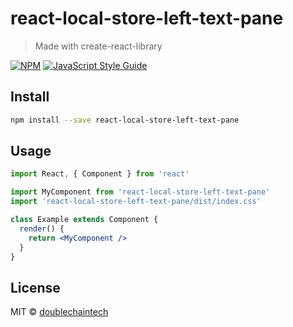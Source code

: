 # react-local-store-left-text-pane

> Made with create-react-library

[![NPM](https://img.shields.io/npm/v/react-local-store-left-text-pane.svg)](https://www.npmjs.com/package/react-local-store-left-text-pane) [![JavaScript Style Guide](https://img.shields.io/badge/code_style-standard-brightgreen.svg)](https://standardjs.com)

## Install

```bash
npm install --save react-local-store-left-text-pane
```

## Usage

```jsx
import React, { Component } from 'react'

import MyComponent from 'react-local-store-left-text-pane'
import 'react-local-store-left-text-pane/dist/index.css'

class Example extends Component {
  render() {
    return <MyComponent />
  }
}
```

## License

MIT © [doublechaintech](https://github.com/doublechaintech)
